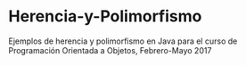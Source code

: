 # Herencia-y-Polimorfismo
Ejemplos de herencia y polimorfismo en Java para el curso de Programación Orientada a Objetos, Febrero-Mayo 2017
